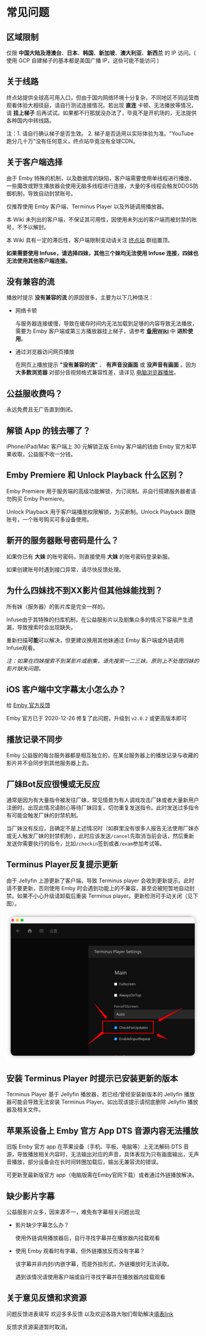 # 常见问题

## 区域限制

仅限 **中国大陆及港澳台**、**日本**、**韩国**、**新加坡**、**澳大利亚**、**新西兰** 的 IP 访问。( 使用 GCP 自建梯子的基本都是美国广播 IP，这些可能不能访问 )

## 关于线路

终点站提供全球高可用入口，但由于国内网络环境十分复杂，不同地区不同运营商观看体验大相径庭，请自行测试连接情况。若出现 **直连** 卡顿、无法播放等情况，请 **挂上梯子** 后再试试。如果都不行那就没办法了，毕竟不是开机场的，无法提供各种国内中转线路。

注：1. 请自行确认梯子是否生效。 2. 梯子是否适用以实际体验为准。"YouTube跑分几十万"没有任何意义，终点站毕竟没有全球CDN。

## 关于客户端选择

由于 Emby 特殊的机制，以及数据库的缺陷，客户端需要使用单线程进行播放，一些魔改或野生播放器会使用无脑多线程进行连接，大量的多线程会触发DDOS防御机制，导致自动封禁账号。

仅推荐使用 Emby 客户端、Terminus Player 以及外链调用播放器。

本 Wiki 未列出的客户端，不保证其可用性，因使用未列出的客户端而被封禁的账号，不予以解封。

本 Wiki 具有一定的滞后性，客户端限制变动请关注 [终点站](https://t.me/EmbyPublic) 群组置顶。

**如果需要使用 Infuse，请选择四妹，其他三个妹均无法使用 Infuse 连接，四妹也无法使用其他客户端连接。**

## 没有兼容的流

播放时提示 **没有兼容的流** 的原因很多，主要为以下几种情况：

- 网络卡顿

  与服务器连接缓慢，导致在缓存时间内无法加载到足够的内容导致无法播放，需要为 Emby 客户端或第三方播放器挂上梯子，请参考 **[备用Wiki](ss)** 中 **进阶使用**。

- 通过浏览器访问网页播放

  在网页上播放提示 **"没有兼容的流"** 、 **有声音没画面** 或 **没声音有画面** 。因为**大多数浏览器** 对部分音视频格式兼容性差，请详见 [电脑浏览器播放](usage/play-in-browser/index)。

## 公益服收费吗？

永远免费且无广告直到倒闭。

## 解锁 App 的钱去哪了？

iPhone/iPad/Mac 客户端上 30 元解锁正版 Emby 客户端的钱由 Emby 官方和苹果收取，公益服不收一分钱。

## Emby Premiere 和 Unlock Playback 什么区别？

Emby Premiere 用于服务端的高级功能解锁，为订阅制。非自行搭建服务器者请勿购买 Emby Premiere。

Unlock Playback 用于客户端播放权限解锁，为买断制。Unlock Playback 跟随账号，一个账号购买可多设备使用。

## 新开的服务器账号密码是什么？

如果你已有 **大妹** 的账号密码，则直接使用 **大妹** 的账号密码登录新服。

如果创建账号时遇到接口异常，请尽快反馈处理。

## 为什么四妹找不到XX影片但其他妹能找到？

所有妹（服务器）的影片库是完全一样的。

Infuse由于其特殊的扫库机制，在公益服影片以及剧集众多的情况下容易产生遗漏，导致搜索时会出现缺失。

重新扫描**可能**可以解决，但更建议换用其他妹通过 Emby 客户端或外链调用Infuse观看。

*注：如果在四妹搜索不到某影片或剧集，请先搜索一二三妹。原则上不处理四妹的影片缺失问题。*

## iOS 客户端中文字幕太小怎么办？

给 [Emby 官方反馈](ss)

Emby 官方已于 2020-12-26 修复了此问题，升级到 `v2.0.2` 或更高版本即可

## 播放记录不同步

Emby 公益服的每台服务器都是相互独立的，在某台服务器上的播放记录与收藏的影片并不会同步到其他服务器上去。

## 厂妹Bot反应很慢或无反应

通常是因为有大量指令被发往厂妹，常见情景为有人调戏攻击厂妹或者大量新用户注册时。出现此情况请耐心等待厂妹回复，切勿重复发送指令。此时发送过多指令有可能会触发厂妹的封禁机制。

当厂妹没有反应，且确定不是上述情况时（如群里没有很多人报告无法使用厂妹亦或无人触发厂妹的封禁机制），此时应该发送`/cancel`先取消当前会话，然后重新发送你需要执行的指令，比如`/checkin`签到或者`/exam`参加考试等。

## Terminus Player反复提示更新

由于 Jellyfin 上游更新了客户端，导致 Terminus player 会收到更新提示。此时请不要更新，否则使用 Emby 时会遇到功能上的不兼容，甚至会被短暂地自动封禁。如果不小心升级请卸载后重装 Terminus player。更新检测可手动关闭（见下图）。

![img.png](../assets/1.d353fe06.png)

## 安装 Terminus Player 时提示已安装更新的版本

Terminus Player 基于 Jellyfin 播放器，若已经/曾经安装新版本的 Jellyfin 播放器可能会导致无法安装 Terminus Player。如出现该提示请彻底删除 Jellyfin 播放器及相关文件。

## 苹果系设备上 Emby 官方 App DTS 音源内容无法播放

旧版 Emby 官方 app 在苹果设备（手机、平板、电脑等）上无法解码 DTS 音源，导致播放相关内容时，无法输出对应的声音，具体表现为只有画面输出，无声音播放，部分设备会在长时间转圈加载后，输出无兼容流的错误。

可更新至最新版官方 app（电脑版需在Emby官网下载）或者通过外链播放解决。

## 缺少**影片字幕**

公益服影片众多，因来源不一，难免有字幕相关问题出现

- 影片缺少字幕怎么办？

  使用外链调用播放器后，自行寻找字幕并在播放器内挂载观看

- 使用 Emby 观看时有字幕，但外链播放反而没有字幕？

  该字幕并非内封/内嵌字幕，而是外挂形式，外链播放时无法读取。

  遇到该情况请使用客户端或自行寻找字幕并在播放器内挂载观看

## **关于意见反馈和求资源**

问题反馈进表填写 欢迎多多反馈 以及欢迎各路大咖们帮助解决[填表link](https://docs.google.com/spreadsheets/d/1_ZGuvqAjU6Lw5eush1Bq7-97nU7MHwSs3P-UgvhD5Zg/edit#gid=0)

反馈求资源渠道暂时取消。